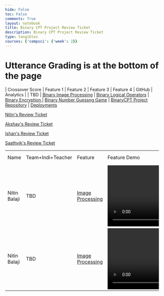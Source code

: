 ```yaml
---
hide: False
toc: False
comments: True
layout: notebook
title: Binary CPT Project Review Ticket
description: Binary CPT Project Review Ticket
type: tangibles
courses: {'compsci': {'week': 2}}
---
```

# Utterance Grading is at the bottom of the page

| Crossover Score | Feature 1 | Feature 2 | Feature 3 | Feature 4 | GitHub | Analytics |
| TBD | [Binary Image Processing](https://nitinsandiego.github.io/binarycptproject//2023/11/26/Binary-Image-Processing.html) | [Binary Logical Operators](https://nitinsandiego.github.io/binarycptproject//2023/11/28/Binary-Logical-Operations.html) | [Binary Encryption ](https://nitinsandiego.github.io/binarycptproject//2023/11/26/Binary-Encryption.html) | [Binary Number Guessng Game](https://nitinsandiego.github.io/binarycptproject//2023/11/30/Binary-Guessing-Game.html) | [BinaryCPT Project Repository](https://github.com/nitinsandiego/binarycptproject) | [Deployments](https://github.com/nitinsandiego/binarycptproject/deployments)

[Nitin's Review Ticket](https://nitinsandiego.github.io/binarycptproject//2023/12/10/Nitin-Review-Ticket.html)
<br>

[Akshay's Review Ticket](https://nitinsandiego.github.io/binarycptproject//2023/12/11/Akshay-Review-Ticket.html)
<br>

[Ishan's Review Ticket](https://nitinsandiego.github.io/binarycptproject//2023/12/11/Ishan-Review-Ticket.html)
<br>

[Saathvik's Review Ticket](https://nitinsandiego.github.io/binarycptproject//2023/12/11/Saathvik-Review-Ticket.html)
<br>

<table>
    <tbody>
        <tr>
            <td>Name</td>
            <td>Team+Indi+Teacher</td>
            <td>Feature</td>
            <td>Feature Demo</td>
            <td>Key Commit(s)</td>
            <td>Analytics</td>
        </tr>
        <tr>
            <td>Nitin Balaji</td>
            <td>TBD</td>
            <td><a href="https://nitinsandiego.github.io/binarycptproject//2023/11/26/Binary-Image-Processing.html">Image Processing</a></td>
            <td><video  height="200" controls>
            <source src="/binarycptproject/videos/BinaryImageProcessing.mp4" type="video/mp4">
            Your browser does not support the video tag.
            </video></td>
            <td><a href="https://github.com/nitinsandiego/binarycptproject/commit/412936d8051c934b6b2c65a11c3cd9da9a3ae4b0">Binary Image Processing</a></td>
            <td><a href="https://github.com/nitinsandiego">Profile</a>,<a href="https://github.com/nitinsandiego/binarycptproject/commits/main/?author=nitinsandiego">Workflow</a>
        </tr>
        <tr>
        <td>Nitin Balaji</td>
            <td>TBD</td>
            <td><a href="https://nitinsandiego.github.io/binarycptproject//2023/11/26/Binary-Image-Processing.html">Image Processing</a></td>
            <td><video  height="200" controls>
            <source src="/binarycptproject/videos/BinaryImageProcessing.mp4" type="video/mp4">
            Your browser does not support the video tag.
            </video></td>
            <td><a href="https://github.com/nitinsandiego/binarycptproject/commit/412936d8051c934b6b2c65a11c3cd9da9a3ae4b0">Binary Image Processing</a></td>
            <td><a href="https://github.com/nitinsandiego">Profile</a>,<a href="https://github.com/nitinsandiego/binarycptproject/commits/main/?author=nitinsandiego">Workflow</a>
        </tr>
    </tbody>
</table>

<script src="https://utteranc.es/client.js"
        repo="[binarycptproject]"
        issue-term="pathname"
        theme="github-light"
        crossorigin="anonymous"
        async>
</script>